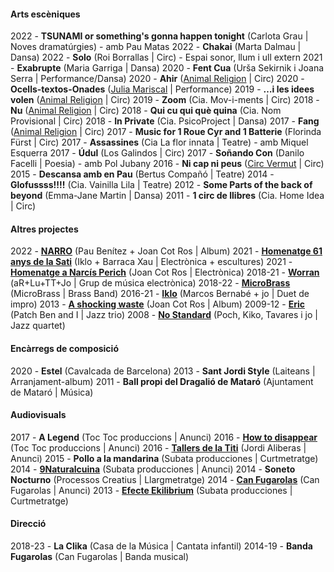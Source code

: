 #### Arts escèniques
2022 - **TSUNAMI or something's gonna happen tonight** (Carlota Grau | Noves dramatúrgies) - amb Pau Matas
2022 - **Chakai** (Marta Dalmau | Dansa)
2022 - **Solo** (Roi Borrallas | Circ) - Espai sonor, llum i ull extern
2021 - **Exabrupte** (Maria Garriga | Dansa)
2020 - **Fent Cua** (Urša Sekirnik i Joana Serra | Performance/Dansa)
2020 - **Ahir** ([Animal Religion](http://www.animalreligion.com/) | Circ)
2020 - **Ocells-textos-Onades** ([Julia Mariscal](http://www.juliamariscal.com/) | Performance)
2019 - **…i les idees volen** ([Animal Religion](http://www.animalreligion.com/) | Circ)
2019 - **Zoom** (Cia. Mov-i-ments	| Circ)
2018 - **Nu** ([Animal Religion](http://www.animalreligion.com/) | Circ)
2018 - **Qui cu qui què quina** (Cia. Nom Provisional | Circ)
2018 - **In Private** (Cia. PsicoProject | Dansa)
2017 - **Fang** ([Animal Religion](http://www.animalreligion.com/) | Circ)
2017 - **Music for 1 Roue Cyr and 1 Batterie** (Florinda Fürst | Circ)
2017 - **Assassines** (Cia La flor innata | Teatre) - amb Miquel Esquerra
2017 - **Údul** (Los Galindos | Circ)
2017 - **Soñando Con** (Danilo Facelli | Poesia) - amb Pol Jubany
2016 - **Ni cap ni peus** ([Circ Vermut](http://www.circvermut.com/) | Circ)
2015 - **Descansa amb en Pau** (Bertus Compañó | Teatre)
2014 - **Glofussss!!!!** (Cia. Vainilla Lila | Teatre)
2012 - **Some Parts of the back of beyond** (Emma-Jane Martin | Dansa)
2011 - **1 circ de llibres** (Cia. Home Idea | Circ)


#### Altres projectes 
2022 - **[NARRO](https://narro.bandcamp.com/album/narro)** (Pau Benítez + Joan Cot Ros | Album)
2021 - **[Homenatge 61 anys de la Sati](https://teatrelagarriga.cat/programacio/homenatge-61-anys-de-la-sati/)** (Iklo + Barraca Xau | Electrònica + escultures)
2021 - **[Homenatge a Narcís Perich](https://www.youtube.com/watch?v=FSU2bZFj9E0)** (Joan Cot Ros | Electrònica)
2018-21 - **[Worran](https://soundcloud.com/user-385742958)** (aR+Lu+TT+Jo | Grup de música electrònica)
2018-22 - **[MicroBrass](https://soundcloud.com/microbrass)** (MicroBrass | Brass Band)
2016-21 - **[Iklo](http://www.tecnonucleo.org/index.php?page=release&release=41)** (Marcos Bernabé + jo | Duet de impro)
2013 - **[A shocking waste](https://soundcloud.com/oanotos/sets/a-shocking-waste-1)** (Joan Cot Ros | Album)
2009-12 - **[Eric](https://soundcloud.com/benjamin-cerigo/eric-eric)** (Patch Ben and I	 | Jazz trio)
2008 - **[No Standard](https://www.youtube.com/watch?v=i4ph25X7hR0)** (Poch, Kiko, Tavares i jo | Jazz quartet)


#### Encàrregs de composició
2020 - **Estel** (Cavalcada de Barcelona)
2013 - **Sant Jordi Style** (Laiteans | Arranjament-album)
2011 - 	**Ball propi del Dragalió de Mataró** (Ajuntament de Mataró | Música)


#### Audiovisuals
2017 - **A Legend** (Toc Toc produccions | Anunci)
2016 - **[How to disappear](https://vimeo.com/173626075)** (Toc Toc produccions | Anunci)
2016 - **[Tallers de la Titi](https://vimeo.com/151167877)** (Jordi Aliberas | Anunci)
2015 - **Pollo a la mandarina** (Subata producciones | Curtmetratge)
2014 - **[9Naturalcuina](https://vimeo.com/96826237)** (Subata producciones | Anunci)
2014 - **Soneto Nocturno** (Processos Creatius | Llargmetratge)
2014 - **[Can Fugarolas](https://vimeo.com/80737027)** (Can Fugarolas | Anunci)
2013 - **[Efecte Ekilibrium](https://vimeo.com/64945264)** (Subata producciones | Curtmetratge)


#### Direcció
2018-23 - **La Clika** (Casa de la Música | Cantata infantil)
2014-19 - **Banda Fugarolas** (Can Fugarolas | Banda musical)

